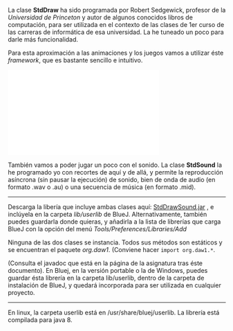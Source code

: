 La clase **StdDraw** ha sido programada por Robert Sedgewick, profesor de la _Universidad de Princeton_ y autor de algunos conocidos libros de computación, para ser utilizada en el contexto de las clases de 1er curso de las carreras de informática de esa universidad.
La he tuneado un poco para darle más funcionalidad.

Para esta aproximación a las animaciones y los juegos vamos a utilizar éste _framework_, que es bastante sencillo e intuitivo.

<iframe src="//www.youtube.com/embed/gZV5jVF8lJ8" height="197" frameborder="0" width="350"></iframe>

También vamos a poder jugar un poco con el sonido. La clase **StdSound** la he programado yo con recortes de aquí y de allá, y permite la reproducción asíncrona (sin pausar la ejecución) de sonido, bien de onda de audio (en formato .wav o .au) o una secuencia de música (en formato .mid).

- - - 

Descarga la libería que incluye ambas clases aquí: [StdDrawSound.jar](https://github.com/vjfernandez/stddraw/StdDrawSound/StdDrawSound.jar) , e inclúyela en la carpeta _lib/userlib_ de BlueJ. Alternativamente, también puedes guardarla donde quieras, y añadirla a la lista de librerías que carga BlueJ con la opción del menú _Tools/Preferences/Libraries/Add_

Ninguna de las dos clases se instancia. Todos sus métodos son estáticos y se encuentran el paquete _org.daw1_. (Conviene hacer `import org.daw1.*`.

(Consulta el javadoc que está en la página de la asignatura tras éste documento).
En Bluej, en la versión portable o la de Windows, puedes guardar ésta librería en la carpeta lib/userlib, dentro de la carpeta de instalación de BlueJ, y quedará incorporada para ser utilizada en cualquier proyecto.

- - -

En linux, la carpeta userlib está en /usr/share/bluej/userlib. La librería está compilada para java 8. 
